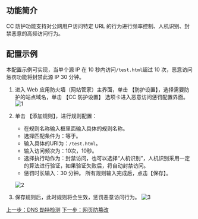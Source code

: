 ## 功能简介
CC 防护功能支持对公网用户访问特定 URL 的行为进行频率控制、人机识别、封禁恶意的高频访问行为。

## 配置示例 
本配置示例可实现，当单个源 IP 在 10 秒内访问` /test.html `超过 10 次，恶意访问惩罚功能将封禁此源 IP 30 分钟。 
1. 进入 Web 应用防火墙（网站管家）主界面，单击 【防护设置】，选择需要防护的站点域名，单击 【CC 防护设置】 选项卡进入恶意访问惩罚配置界面。
 ![1](https://main.qcloudimg.com/raw/ef32cd3eb4c4e76bf859f59b681e953b.png)
 
2. 单击 【添加规则】，进行规则配置：
	- 在规则名称输入框里面输入具体的规则名称。
	- 选择匹配条件为：等于。
	- 输入具体的URI为：`/test.html`。
	- 输入访问频次为：10次，10秒。
	- 选择执行动作为：封禁访问，也可以选择“人机识别”，人机识别采用一定的算法进行验证，如果验证失败后，将自动封禁访问。
	- 惩罚时长输入：30 分钟。 所有规则输入完成后，点击【保存】。

   ![2](https://main.qcloudimg.com/raw/e7587d2dc4b80c4251beab49e60f9375.png)      
3. 保存规则后，此时规则将会生效，惩罚恶意访问行为。
   ![3](https://main.qcloudimg.com/raw/011dee26050d99e2bb2227e4b58d6cca.png)

[上一步：DNS 劫持检测](/document/product/627/11708)
[下一步：网页防篡改](/document/product/627/11710)


